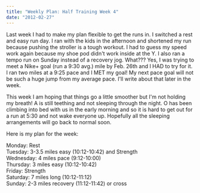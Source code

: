 ```yaml
---
title: "Weekly Plan: Half Training Week 4"
date: "2012-02-27"
---
```


Last week I had to make my plan flexible to get the runs in. I switched a rest and easy run day. I ran with the kids in the afternoon and shortened my run because pushing the stroller is a tough workout. I had to guess my speed work again because my shoe pod didn't work inside at the Y. I also ran a tempo run on Sunday instead of a recovery jog. What??? Yes, I was trying to meet a Nike+ goal (run a 9:30 avg.) mile by Feb. 26th and I HAD to try for it. I ran two miles at a 9:25 pace and I MET my goal! My next pace goal will not be such a huge jump from my average pace. I'll write about that later in the week.  
  
This week I am hoping that things go a little smoother but I'm not holding my breath! A is still teething and not sleeping through the night. O has been climbing into bed with us in the early morning and so it is hard to get out for a run at 5:30 and not wake everyone up. Hopefully all the sleeping arrangements will go back to normal soon.  
  
Here is my plan for the week:  
  
Monday: Rest  
Tuesday: 3-3.5 miles easy (10:12-10:42) and Strength  
Wednesday: 4 miles pace (9:12-10:00)  
Thursday: 3 miles easy (10:12-10:42)  
Friday: Strength  
Saturday: 7 miles long (10:12-11:12)  
Sunday: 2-3 miles recovery (11:12-11:42) or cross
